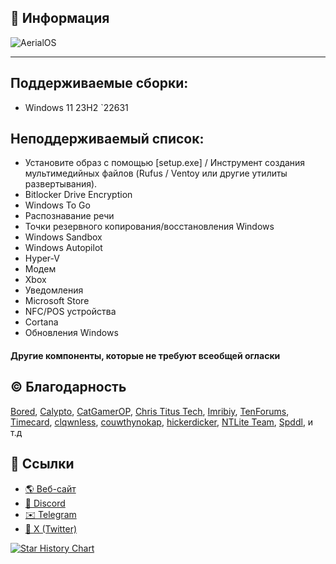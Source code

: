## 📌 Информация

![AerialOS](https://github.com/user-attachments/assets/1d3ee0a5-5f65-4f77-9fa8-724ba5f88206)

---

## Поддерживаемые сборки:
<!-- - Windows 11 24H2 `26100` -->
- Windows 11 23H2 `22631

## Неподдерживаемый список:
- Установите образ с помощью [setup.exe] / Инструмент создания мультимедийных файлов (Rufus / Ventoy или другие утилиты развертывания).
- Bitlocker Drive Encryption
- Windows To Go
- Распознавание речи
- Точки резервного копирования/восстановления Windows
- Windows Sandbox
- Windows Autopilot <!-- Recall -->
- Hyper-V
- Модем
- Xbox
- Уведомления
- Microsoft Store
- NFC/POS устройства
- Cortana
- Обновления Windows
#### Другие компоненты, которые не требуют всеобщей огласки

## ©️ Благодарность
[Bored](https://twitter.com/Bra1nlet),
[Calypto](https://twitter.com/CaIypto),
[CatGamerOP](https://twitter.com/CatGamerOP),
[Chris Titus Tech](https://twitter.com/christitustech),
[Imribiy](https://twitter.com/imribiy),
[TenForums](https://www.tenforums.com/),
[Timecard](https://github.com/djdallmann/GamingPCSetup),
[clqwnless](https://github.com/clqwnless),
[couwthynokap](https://github.com/couwthynokap),
[hickerdicker](https://github.com/hickerdicker),
[NTLite Team](https://www.ntlite.com/community/index.php),
[Spddl](https://github.com/spddl), и т.д

## 🔗 Ссылки
- [🌎 Веб-сайт](https://deluos.vercel.app/)
- [🤖 Discord](https://dsc.gg/delusionos/)
- [✉️ Telegram](https://t.me/+_AGse0FWWldlZTZi)
- [🐤 X (Twitter)](https://x.com/DelusionLLC/)

<a href="https://star-history.com/#Delusion-LLC/DelusionOS&Date">
 <picture>
   <source media="(prefers-color-scheme: dark)" srcset="https://api.star-history.com/svg?repos=Delusion-LLC/DelusionOS&type=Date&theme=dark" />
   <source media="(prefers-color-scheme: light)" srcset="https://api.star-history.com/svg?repos=Delusion-LLC/DelusionOS&type=Date" />
   <img alt="Star History Chart" src="https://api.star-history.com/svg?repos=Delusion-LLC/DelusionOS&type=Date" />
 </picture>
</a>
